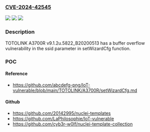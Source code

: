### [CVE-2024-42545](https://cve.mitre.org/cgi-bin/cvename.cgi?name=CVE-2024-42545)
![](https://img.shields.io/static/v1?label=Product&message=n%2Fa&color=blue)
![](https://img.shields.io/static/v1?label=Version&message=n%2Fa&color=blue)
![](https://img.shields.io/static/v1?label=Vulnerability&message=n%2Fa&color=brighgreen)

### Description

TOTOLINK A3700R v9.1.2u.5822_B20200513 has a buffer overflow vulnerability in the ssid parameter in setWizardCfg function.

### POC

#### Reference
- https://github.com/abcdefg-png/IoT-vulnerable/blob/main/TOTOLINK/A3700R/setWizardCfg.md

#### Github
- https://github.com/20142995/nuclei-templates
- https://github.com/LaPhilosophie/IoT-vulnerable
- https://github.com/cyb3r-w0lf/nuclei-template-collection

